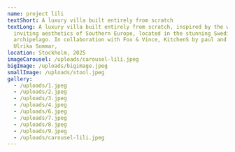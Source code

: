 ```yaml
---
name: project lili
textShort: A luxury villa built entirely from scratch
textLong: A luxury villa built entirely from scratch, inspired by the warm and
  inviting aesthetics of Southern Europe, located in the stunning Swedish
  archipelago. In collaboration with Fox & Vince, KitchenS by paul and landscape architect
  Ulrika Sommar,
location: Stockholm, 2025
imageCarousel: /uploads/carousel-lili.jpeg
bigImage: /uploads/bigimage.jpeg
smallImage: /uploads/stool.jpeg
gallery:
  - /uploads/1.jpeg
  - /uploads/2.jpeg
  - /uploads/3.jpeg
  - /uploads/4.jpeg
  - /uploads/6.jpeg
  - /uploads/7.jpeg
  - /uploads/8.jpeg
  - /uploads/9.jpeg
  - /uploads/carousel-lili.jpeg
---
```

